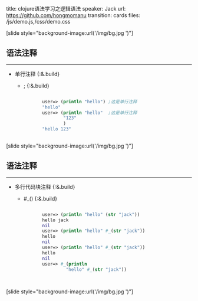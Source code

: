 title: clojure语法学习之逻辑语法
speaker: Jack
url: https://github.com/hongmomanu
transition: cards
files: /js/demo.js,/css/demo.css

[slide style="background-image:url('/img/bg.jpg	')"]

## 语法注释
----

* 单行注释 {:&.build} 
    * ;  {:&.build}
        
         ```clojure
        
                user=> (println "hello") ;这是单行注释  
                "hello"  
                user=> (println "hello"  ;这是单行注释
                        "123"
                        )   
                "hello 123"  
                 
         ```
        
[slide style="background-image:url('/img/bg.jpg	')"]

## 语法注释
----

* 多行代码块注释 {:&.build} 
    * #_() {:&.build}
        
         ```clojure
        
                user=> (println "hello" (str "jack"))
                hello jack
                nil  
                user=> (println "hello" #_(str "jack"))
                hello
                nil
                user=> (println "hello" #_(str "jack"))
                hello
                nil 
                user=> #_(println 
                         "hello" #_(str "jack"))
                
                 
         ```


[slide style="background-image:url('/img/bg.jpg	')"]        

